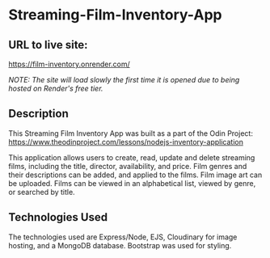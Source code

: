 # Streaming-Film-Inventory-App

## URL to live site: 

https://film-inventory.onrender.com/

*NOTE: The site will load slowly the first time it is opened due to being hosted on Render's free tier.*

## Description

This Streaming Film Inventory App was built as a part of the Odin Project: https://www.theodinproject.com/lessons/nodejs-inventory-application

This application allows users to create, read, update and delete streaming films, including the title, director, availability, and price. Film genres and their descriptions can be added, and applied to the films. Film image art can be uploaded. Films can be viewed in an alphabetical list, viewed by genre, or searched by title.

## Technologies Used

The technologies used are Express/Node, EJS, Cloudinary for image hosting, and a MongoDB database. Bootstrap was used for styling.



